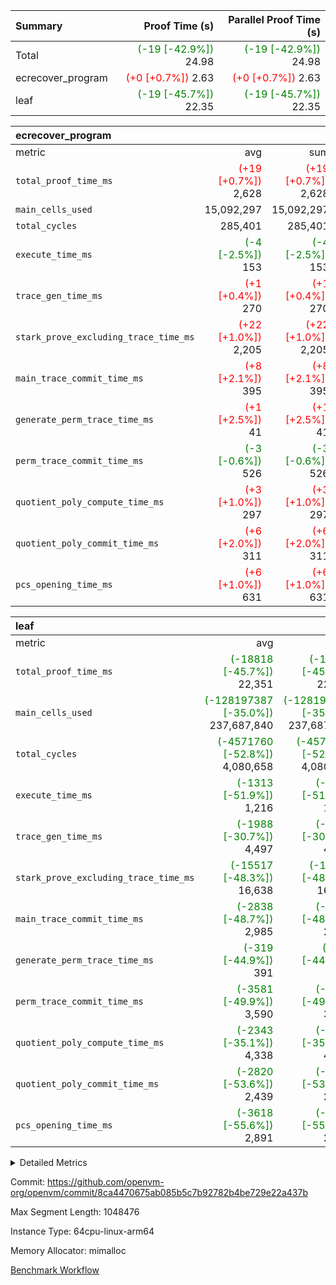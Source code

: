 | Summary | Proof Time (s) | Parallel Proof Time (s) |
|:---|---:|---:|
| Total | <span style='color: green'>(-19 [-42.9%])</span> 24.98 | <span style='color: green'>(-19 [-42.9%])</span> 24.98 |
| ecrecover_program | <span style='color: red'>(+0 [+0.7%])</span> 2.63 | <span style='color: red'>(+0 [+0.7%])</span> 2.63 |
| leaf | <span style='color: green'>(-19 [-45.7%])</span> 22.35 | <span style='color: green'>(-19 [-45.7%])</span> 22.35 |


| ecrecover_program |||||
|:---|---:|---:|---:|---:|
|metric|avg|sum|max|min|
| `total_proof_time_ms ` | <span style='color: red'>(+19 [+0.7%])</span> 2,628 | <span style='color: red'>(+19 [+0.7%])</span> 2,628 | <span style='color: red'>(+19 [+0.7%])</span> 2,628 | <span style='color: red'>(+19 [+0.7%])</span> 2,628 |
| `main_cells_used     ` |  15,092,297 |  15,092,297 |  15,092,297 |  15,092,297 |
| `total_cycles        ` |  285,401 |  285,401 |  285,401 |  285,401 |
| `execute_time_ms     ` | <span style='color: green'>(-4 [-2.5%])</span> 153 | <span style='color: green'>(-4 [-2.5%])</span> 153 | <span style='color: green'>(-4 [-2.5%])</span> 153 | <span style='color: green'>(-4 [-2.5%])</span> 153 |
| `trace_gen_time_ms   ` | <span style='color: red'>(+1 [+0.4%])</span> 270 | <span style='color: red'>(+1 [+0.4%])</span> 270 | <span style='color: red'>(+1 [+0.4%])</span> 270 | <span style='color: red'>(+1 [+0.4%])</span> 270 |
| `stark_prove_excluding_trace_time_ms` | <span style='color: red'>(+22 [+1.0%])</span> 2,205 | <span style='color: red'>(+22 [+1.0%])</span> 2,205 | <span style='color: red'>(+22 [+1.0%])</span> 2,205 | <span style='color: red'>(+22 [+1.0%])</span> 2,205 |
| `main_trace_commit_time_ms` | <span style='color: red'>(+8 [+2.1%])</span> 395 | <span style='color: red'>(+8 [+2.1%])</span> 395 | <span style='color: red'>(+8 [+2.1%])</span> 395 | <span style='color: red'>(+8 [+2.1%])</span> 395 |
| `generate_perm_trace_time_ms` | <span style='color: red'>(+1 [+2.5%])</span> 41 | <span style='color: red'>(+1 [+2.5%])</span> 41 | <span style='color: red'>(+1 [+2.5%])</span> 41 | <span style='color: red'>(+1 [+2.5%])</span> 41 |
| `perm_trace_commit_time_ms` | <span style='color: green'>(-3 [-0.6%])</span> 526 | <span style='color: green'>(-3 [-0.6%])</span> 526 | <span style='color: green'>(-3 [-0.6%])</span> 526 | <span style='color: green'>(-3 [-0.6%])</span> 526 |
| `quotient_poly_compute_time_ms` | <span style='color: red'>(+3 [+1.0%])</span> 297 | <span style='color: red'>(+3 [+1.0%])</span> 297 | <span style='color: red'>(+3 [+1.0%])</span> 297 | <span style='color: red'>(+3 [+1.0%])</span> 297 |
| `quotient_poly_commit_time_ms` | <span style='color: red'>(+6 [+2.0%])</span> 311 | <span style='color: red'>(+6 [+2.0%])</span> 311 | <span style='color: red'>(+6 [+2.0%])</span> 311 | <span style='color: red'>(+6 [+2.0%])</span> 311 |
| `pcs_opening_time_ms ` | <span style='color: red'>(+6 [+1.0%])</span> 631 | <span style='color: red'>(+6 [+1.0%])</span> 631 | <span style='color: red'>(+6 [+1.0%])</span> 631 | <span style='color: red'>(+6 [+1.0%])</span> 631 |

| leaf |||||
|:---|---:|---:|---:|---:|
|metric|avg|sum|max|min|
| `total_proof_time_ms ` | <span style='color: green'>(-18818 [-45.7%])</span> 22,351 | <span style='color: green'>(-18818 [-45.7%])</span> 22,351 | <span style='color: green'>(-18818 [-45.7%])</span> 22,351 | <span style='color: green'>(-18818 [-45.7%])</span> 22,351 |
| `main_cells_used     ` | <span style='color: green'>(-128197387 [-35.0%])</span> 237,687,840 | <span style='color: green'>(-128197387 [-35.0%])</span> 237,687,840 | <span style='color: green'>(-128197387 [-35.0%])</span> 237,687,840 | <span style='color: green'>(-128197387 [-35.0%])</span> 237,687,840 |
| `total_cycles        ` | <span style='color: green'>(-4571760 [-52.8%])</span> 4,080,658 | <span style='color: green'>(-4571760 [-52.8%])</span> 4,080,658 | <span style='color: green'>(-4571760 [-52.8%])</span> 4,080,658 | <span style='color: green'>(-4571760 [-52.8%])</span> 4,080,658 |
| `execute_time_ms     ` | <span style='color: green'>(-1313 [-51.9%])</span> 1,216 | <span style='color: green'>(-1313 [-51.9%])</span> 1,216 | <span style='color: green'>(-1313 [-51.9%])</span> 1,216 | <span style='color: green'>(-1313 [-51.9%])</span> 1,216 |
| `trace_gen_time_ms   ` | <span style='color: green'>(-1988 [-30.7%])</span> 4,497 | <span style='color: green'>(-1988 [-30.7%])</span> 4,497 | <span style='color: green'>(-1988 [-30.7%])</span> 4,497 | <span style='color: green'>(-1988 [-30.7%])</span> 4,497 |
| `stark_prove_excluding_trace_time_ms` | <span style='color: green'>(-15517 [-48.3%])</span> 16,638 | <span style='color: green'>(-15517 [-48.3%])</span> 16,638 | <span style='color: green'>(-15517 [-48.3%])</span> 16,638 | <span style='color: green'>(-15517 [-48.3%])</span> 16,638 |
| `main_trace_commit_time_ms` | <span style='color: green'>(-2838 [-48.7%])</span> 2,985 | <span style='color: green'>(-2838 [-48.7%])</span> 2,985 | <span style='color: green'>(-2838 [-48.7%])</span> 2,985 | <span style='color: green'>(-2838 [-48.7%])</span> 2,985 |
| `generate_perm_trace_time_ms` | <span style='color: green'>(-319 [-44.9%])</span> 391 | <span style='color: green'>(-319 [-44.9%])</span> 391 | <span style='color: green'>(-319 [-44.9%])</span> 391 | <span style='color: green'>(-319 [-44.9%])</span> 391 |
| `perm_trace_commit_time_ms` | <span style='color: green'>(-3581 [-49.9%])</span> 3,590 | <span style='color: green'>(-3581 [-49.9%])</span> 3,590 | <span style='color: green'>(-3581 [-49.9%])</span> 3,590 | <span style='color: green'>(-3581 [-49.9%])</span> 3,590 |
| `quotient_poly_compute_time_ms` | <span style='color: green'>(-2343 [-35.1%])</span> 4,338 | <span style='color: green'>(-2343 [-35.1%])</span> 4,338 | <span style='color: green'>(-2343 [-35.1%])</span> 4,338 | <span style='color: green'>(-2343 [-35.1%])</span> 4,338 |
| `quotient_poly_commit_time_ms` | <span style='color: green'>(-2820 [-53.6%])</span> 2,439 | <span style='color: green'>(-2820 [-53.6%])</span> 2,439 | <span style='color: green'>(-2820 [-53.6%])</span> 2,439 | <span style='color: green'>(-2820 [-53.6%])</span> 2,439 |
| `pcs_opening_time_ms ` | <span style='color: green'>(-3618 [-55.6%])</span> 2,891 | <span style='color: green'>(-3618 [-55.6%])</span> 2,891 | <span style='color: green'>(-3618 [-55.6%])</span> 2,891 | <span style='color: green'>(-3618 [-55.6%])</span> 2,891 |



<details>
<summary>Detailed Metrics</summary>

| group | num_segments | keygen_time_ms | commit_exe_time_ms |
| --- | --- | --- | --- |
| ecrecover_program | 1 | 987 | 10 | 

| group | air_name | quotient_deg | interactions | constraints |
| --- | --- | --- | --- | --- |
| ecrecover_program | AccessAdapterAir<16> | 2 | 5 | 14 | 
| ecrecover_program | AccessAdapterAir<2> | 2 | 5 | 14 | 
| ecrecover_program | AccessAdapterAir<32> | 2 | 5 | 14 | 
| ecrecover_program | AccessAdapterAir<4> | 2 | 5 | 14 | 
| ecrecover_program | AccessAdapterAir<64> | 2 | 5 | 14 | 
| ecrecover_program | AccessAdapterAir<8> | 2 | 5 | 14 | 
| ecrecover_program | BitwiseOperationLookupAir<8> | 2 | 2 | 4 | 
| ecrecover_program | KeccakVmAir | 2 | 321 | 4,571 | 
| ecrecover_program | MemoryMerkleAir<8> | 2 | 4 | 40 | 
| ecrecover_program | PersistentBoundaryAir<8> | 2 | 3 | 6 | 
| ecrecover_program | PhantomAir | 2 | 3 | 5 | 
| ecrecover_program | Poseidon2PeripheryAir<BabyBearParameters>, 1> | 2 | 1 | 286 | 
| ecrecover_program | ProgramAir | 1 | 1 | 4 | 
| ecrecover_program | RangeTupleCheckerAir<2> | 1 | 1 | 4 | 
| ecrecover_program | VariableRangeCheckerAir | 1 | 1 | 4 | 
| ecrecover_program | VmAirWrapper<Rv32BaseAluAdapterAir, BaseAluCoreAir<4, 8> | 2 | 19 | 43 | 
| ecrecover_program | VmAirWrapper<Rv32BaseAluAdapterAir, LessThanCoreAir<4, 8> | 2 | 17 | 39 | 
| ecrecover_program | VmAirWrapper<Rv32BaseAluAdapterAir, ShiftCoreAir<4, 8> | 2 | 23 | 90 | 
| ecrecover_program | VmAirWrapper<Rv32BranchAdapterAir, BranchEqualCoreAir<4> | 2 | 11 | 25 | 
| ecrecover_program | VmAirWrapper<Rv32BranchAdapterAir, BranchLessThanCoreAir<4, 8> | 2 | 13 | 41 | 
| ecrecover_program | VmAirWrapper<Rv32CondRdWriteAdapterAir, Rv32JalLuiCoreAir> | 2 | 10 | 22 | 
| ecrecover_program | VmAirWrapper<Rv32HintStoreAdapterAir, Rv32HintStoreCoreAir> | 2 | 15 | 17 | 
| ecrecover_program | VmAirWrapper<Rv32IsEqualModAdapterAir<2, 1, 32, 32>, ModularIsEqualCoreAir<32, 4, 8> | 2 | 25 | 223 | 
| ecrecover_program | VmAirWrapper<Rv32JalrAdapterAir, Rv32JalrCoreAir> | 2 | 16 | 20 | 
| ecrecover_program | VmAirWrapper<Rv32LoadStoreAdapterAir, LoadSignExtendCoreAir<4, 8> | 2 | 18 | 33 | 
| ecrecover_program | VmAirWrapper<Rv32LoadStoreAdapterAir, LoadStoreCoreAir<4> | 2 | 17 | 38 | 
| ecrecover_program | VmAirWrapper<Rv32MultAdapterAir, DivRemCoreAir<4, 8> | 2 | 25 | 88 | 
| ecrecover_program | VmAirWrapper<Rv32MultAdapterAir, MulHCoreAir<4, 8> | 2 | 24 | 38 | 
| ecrecover_program | VmAirWrapper<Rv32MultAdapterAir, MultiplicationCoreAir<4, 8> | 2 | 19 | 26 | 
| ecrecover_program | VmAirWrapper<Rv32RdWriteAdapterAir, Rv32AuipcCoreAir> | 2 | 11 | 15 | 
| ecrecover_program | VmAirWrapper<Rv32VecHeapAdapterAir<1, 2, 2, 32, 32>, EcDoubleCoreAir> | 2 | 411 | 513 | 
| ecrecover_program | VmAirWrapper<Rv32VecHeapAdapterAir<2, 1, 1, 32, 32>, FieldExpressionCoreAir> | 2 | 156 | 189 | 
| ecrecover_program | VmAirWrapper<Rv32VecHeapAdapterAir<2, 2, 2, 32, 32>, FieldExpressionCoreAir> | 2 | 422 | 456 | 
| ecrecover_program | VmConnectorAir | 2 | 3 | 9 | 
| leaf | AccessAdapterAir<2> | 4 | 5 | 12 | 
| leaf | AccessAdapterAir<4> | 4 | 5 | 12 | 
| leaf | AccessAdapterAir<8> | 4 | 5 | 12 | 
| leaf | FriReducedOpeningAir | 4 | 35 | 59 | 
| leaf | NativePoseidon2Air<BabyBearParameters>, 1> | 4 | 176 | 590 | 
| leaf | PhantomAir | 4 | 3 | 4 | 
| leaf | ProgramAir | 1 | 1 | 4 | 
| leaf | VariableRangeCheckerAir | 1 | 1 | 4 | 
| leaf | VmAirWrapper<BranchNativeAdapterAir, BranchEqualCoreAir<1> | 2 | 11 | 23 | 
| leaf | VmAirWrapper<JalNativeAdapterAir, JalCoreAir> | 4 | 7 | 6 | 
| leaf | VmAirWrapper<NativeAdapterAir<2, 0>, PublicValuesCoreAir> | 4 | 11 | 23 | 
| leaf | VmAirWrapper<NativeAdapterAir<2, 1>, FieldArithmeticCoreAir> | 4 | 15 | 23 | 
| leaf | VmAirWrapper<NativeLoadStoreAdapterAir<1>, NativeLoadStoreCoreAir<1> | 4 | 15 | 20 | 
| leaf | VmAirWrapper<NativeLoadStoreAdapterAir<4>, NativeLoadStoreCoreAir<4> | 4 | 15 | 20 | 
| leaf | VmAirWrapper<NativeVectorizedAdapterAir<4>, FieldExtensionCoreAir> | 4 | 15 | 23 | 
| leaf | VmConnectorAir | 4 | 3 | 8 | 
| leaf | VolatileBoundaryAir | 4 | 4 | 16 | 

| group | air_name | idx | rows | prep_cols | perm_cols | main_cols | cells |
| --- | --- | --- | --- | --- | --- | --- | --- |
| leaf | AccessAdapterAir<2> | 0 | 1,048,576 |  | 16 | 11 | 28,311,552 | 
| leaf | AccessAdapterAir<4> | 0 | 524,288 |  | 16 | 13 | 15,204,352 | 
| leaf | AccessAdapterAir<8> | 0 | 512 |  | 16 | 17 | 16,896 | 
| leaf | FriReducedOpeningAir | 0 | 1,048,576 |  | 76 | 64 | 146,800,640 | 
| leaf | NativePoseidon2Air<BabyBearParameters>, 1> | 0 | 131,072 |  | 356 | 399 | 98,959,360 | 
| leaf | PhantomAir | 0 | 32,768 |  | 8 | 6 | 458,752 | 
| leaf | ProgramAir | 0 | 524,288 |  | 8 | 10 | 9,437,184 | 
| leaf | VariableRangeCheckerAir | 0 | 262,144 | 2 | 8 | 1 | 2,359,296 | 
| leaf | VmAirWrapper<BranchNativeAdapterAir, BranchEqualCoreAir<1> | 0 | 1,048,576 |  | 28 | 23 | 53,477,376 | 
| leaf | VmAirWrapper<JalNativeAdapterAir, JalCoreAir> | 0 | 65,536 |  | 12 | 10 | 1,441,792 | 
| leaf | VmAirWrapper<NativeAdapterAir<2, 0>, PublicValuesCoreAir> | 0 | 64 |  | 16 | 23 | 2,496 | 
| leaf | VmAirWrapper<NativeAdapterAir<2, 1>, FieldArithmeticCoreAir> | 0 | 2,097,152 |  | 20 | 30 | 104,857,600 | 
| leaf | VmAirWrapper<NativeLoadStoreAdapterAir<1>, NativeLoadStoreCoreAir<1> | 0 | 1,048,576 |  | 36 | 25 | 63,963,136 | 
| leaf | VmAirWrapper<NativeLoadStoreAdapterAir<4>, NativeLoadStoreCoreAir<4> | 0 | 131,072 |  | 36 | 34 | 9,175,040 | 
| leaf | VmAirWrapper<NativeVectorizedAdapterAir<4>, FieldExtensionCoreAir> | 0 | 262,144 |  | 20 | 40 | 15,728,640 | 
| leaf | VmConnectorAir | 0 | 2 | 1 | 8 | 4 | 24 | 
| leaf | VolatileBoundaryAir | 0 | 2,097,152 |  | 8 | 11 | 39,845,888 | 

| group | air_name | segment | rows | prep_cols | perm_cols | main_cols | cells |
| --- | --- | --- | --- | --- | --- | --- | --- |
| ecrecover_program | AccessAdapterAir<16> | 0 | 16,384 |  | 24 | 25 | 802,816 | 
| ecrecover_program | AccessAdapterAir<2> | 0 | 256 |  | 24 | 11 | 8,960 | 
| ecrecover_program | AccessAdapterAir<32> | 0 | 8,192 |  | 24 | 41 | 532,480 | 
| ecrecover_program | AccessAdapterAir<4> | 0 | 128 |  | 24 | 13 | 4,736 | 
| ecrecover_program | AccessAdapterAir<8> | 0 | 32,768 |  | 24 | 17 | 1,343,488 | 
| ecrecover_program | BitwiseOperationLookupAir<8> | 0 | 65,536 | 3 | 8 | 2 | 655,360 | 
| ecrecover_program | KeccakVmAir | 0 | 128 |  | 1,288 | 3,164 | 569,856 | 
| ecrecover_program | MemoryMerkleAir<8> | 0 | 4,096 |  | 20 | 32 | 212,992 | 
| ecrecover_program | PersistentBoundaryAir<8> | 0 | 4,096 |  | 12 | 20 | 131,072 | 
| ecrecover_program | PhantomAir | 0 | 64 |  | 12 | 6 | 1,152 | 
| ecrecover_program | Poseidon2PeripheryAir<BabyBearParameters>, 1> | 0 | 4,096 |  | 8 | 300 | 1,261,568 | 
| ecrecover_program | ProgramAir | 0 | 16,384 |  | 8 | 10 | 294,912 | 
| ecrecover_program | RangeTupleCheckerAir<2> | 0 | 524,288 | 2 | 8 | 1 | 4,718,592 | 
| ecrecover_program | VariableRangeCheckerAir | 0 | 262,144 | 2 | 8 | 1 | 2,359,296 | 
| ecrecover_program | VmAirWrapper<Rv32BaseAluAdapterAir, BaseAluCoreAir<4, 8> | 0 | 131,072 |  | 80 | 36 | 15,204,352 | 
| ecrecover_program | VmAirWrapper<Rv32BaseAluAdapterAir, LessThanCoreAir<4, 8> | 0 | 2,048 |  | 40 | 37 | 157,696 | 
| ecrecover_program | VmAirWrapper<Rv32BaseAluAdapterAir, ShiftCoreAir<4, 8> | 0 | 16,384 |  | 52 | 53 | 1,720,320 | 
| ecrecover_program | VmAirWrapper<Rv32BranchAdapterAir, BranchEqualCoreAir<4> | 0 | 16,384 |  | 48 | 26 | 1,212,416 | 
| ecrecover_program | VmAirWrapper<Rv32BranchAdapterAir, BranchLessThanCoreAir<4, 8> | 0 | 32,768 |  | 56 | 32 | 2,883,584 | 
| ecrecover_program | VmAirWrapper<Rv32CondRdWriteAdapterAir, Rv32JalLuiCoreAir> | 0 | 8,192 |  | 44 | 18 | 507,904 | 
| ecrecover_program | VmAirWrapper<Rv32HintStoreAdapterAir, Rv32HintStoreCoreAir> | 0 | 256 |  | 36 | 26 | 15,872 | 
| ecrecover_program | VmAirWrapper<Rv32IsEqualModAdapterAir<2, 1, 32, 32>, ModularIsEqualCoreAir<32, 4, 8> | 0 | 4,096 |  | 56 | 166 | 909,312 | 
| ecrecover_program | VmAirWrapper<Rv32JalrAdapterAir, Rv32JalrCoreAir> | 0 | 8,192 |  | 36 | 28 | 524,288 | 
| ecrecover_program | VmAirWrapper<Rv32LoadStoreAdapterAir, LoadSignExtendCoreAir<4, 8> | 0 | 4,096 |  | 76 | 35 | 454,656 | 
| ecrecover_program | VmAirWrapper<Rv32LoadStoreAdapterAir, LoadStoreCoreAir<4> | 0 | 131,072 |  | 72 | 40 | 14,680,064 | 
| ecrecover_program | VmAirWrapper<Rv32MultAdapterAir, MulHCoreAir<4, 8> | 0 | 8 |  | 100 | 39 | 1,112 | 
| ecrecover_program | VmAirWrapper<Rv32MultAdapterAir, MultiplicationCoreAir<4, 8> | 0 | 4,096 |  | 80 | 31 | 454,656 | 
| ecrecover_program | VmAirWrapper<Rv32RdWriteAdapterAir, Rv32AuipcCoreAir> | 0 | 4,096 |  | 28 | 21 | 200,704 | 
| ecrecover_program | VmAirWrapper<Rv32VecHeapAdapterAir<1, 2, 2, 32, 32>, EcDoubleCoreAir> | 0 | 2,048 |  | 828 | 543 | 2,807,808 | 
| ecrecover_program | VmAirWrapper<Rv32VecHeapAdapterAir<2, 1, 1, 32, 32>, FieldExpressionCoreAir> | 0 | 32 |  | 316 | 261 | 18,464 | 
| ecrecover_program | VmAirWrapper<Rv32VecHeapAdapterAir<2, 2, 2, 32, 32>, FieldExpressionCoreAir> | 0 | 1,024 |  | 848 | 619 | 1,502,208 | 
| ecrecover_program | VmConnectorAir | 0 | 2 | 1 | 12 | 4 | 32 | 

| group | idx | trace_gen_time_ms | total_proof_time_ms | total_cycles | total_cells | stark_prove_excluding_trace_time_ms | quotient_poly_compute_time_ms | quotient_poly_commit_time_ms | perm_trace_commit_time_ms | pcs_opening_time_ms | main_trace_commit_time_ms | main_cells_used | generate_perm_trace_time_ms | execute_time_ms |
| --- | --- | --- | --- | --- | --- | --- | --- | --- | --- | --- | --- | --- | --- | --- |
| leaf | 0 | 4,497 | 22,351 | 4,080,658 | 590,040,024 | 16,638 | 4,338 | 2,439 | 3,590 | 2,891 | 2,985 | 237,687,840 | 391 | 1,216 | 

| group | segment | trace_gen_time_ms | total_proof_time_ms | total_cycles | total_cells | stark_prove_excluding_trace_time_ms | quotient_poly_compute_time_ms | quotient_poly_commit_time_ms | perm_trace_commit_time_ms | pcs_opening_time_ms | main_trace_commit_time_ms | main_cells_used | generate_perm_trace_time_ms | execute_time_ms |
| --- | --- | --- | --- | --- | --- | --- | --- | --- | --- | --- | --- | --- | --- | --- |
| ecrecover_program | 0 | 270 | 2,628 | 285,401 | 56,172,159 | 2,205 | 297 | 311 | 526 | 631 | 395 | 15,092,297 | 41 | 153 | 

</details>


Commit: https://github.com/openvm-org/openvm/commit/8ca4470675ab085b5c7b92782b4be729e22a437b

Max Segment Length: 1048476

Instance Type: 64cpu-linux-arm64

Memory Allocator: mimalloc

[Benchmark Workflow](https://github.com/openvm-org/openvm/actions/runs/12881562206)
